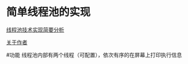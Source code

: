 简单线程池的实现
==========================
[线程池技术实现简要分析](http://blog.csdn.net/chengonghao/article/category/6289128 "CSDN")

[关于作者](https://github.com/Apulus/cghSTL/blob/master/profile.md)

#功能
                线程池内部有两个线程（可配置），依次有序的在屏幕上打印执行信息
